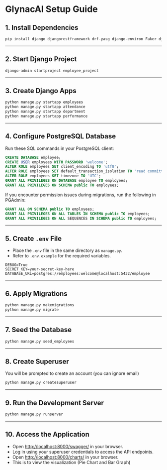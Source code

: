 # GlynacAI Setup Guide

## 1. Install Dependencies

```bash
pip install django djangorestframework drf-yasg django-environ Faker django-filter psycopg2-binary djangorestframework-simplejwt
```

---

## 2. Start Django Project

```bash
django-admin startproject employee_project
```

---

## 3. Create Django Apps

```bash
python manage.py startapp employees
python manage.py startapp attendance
python manage.py startapp department
python manage.py startapp performance
```

---

## 4. Configure PostgreSQL Database

Run these SQL commands in your PostgreSQL client:

```sql
CREATE DATABASE employee;
CREATE USER employees WITH PASSWORD 'welcome';
ALTER ROLE employees SET client_encoding TO 'utf8';
ALTER ROLE employees SET default_transaction_isolation TO 'read committed';
ALTER ROLE employees SET timezone TO 'UTC';
GRANT ALL PRIVILEGES ON DATABASE employee TO employees;
GRANT ALL PRIVILEGES ON SCHEMA public TO employees;
```

If you encounter permission issues during migrations, run the following in PGAdmin:

```sql
GRANT ALL ON SCHEMA public TO employees;
GRANT ALL PRIVILEGES ON ALL TABLES IN SCHEMA public TO employees;
GRANT ALL PRIVILEGES ON ALL SEQUENCES IN SCHEMA public TO employees;
```

---

## 5. Create `.env` File

- Place the `.env` file in the same directory as `manage.py`.
- Refer to `.env.example` for the required variables.
```
DEBUG=True
SECRET_KEY=your-secret-key-here
DATABASE_URL=postgres://employees:welcome@localhost:5432/employee
```

---

## 6. Apply Migrations

```bash
python manage.py makemigrations
python manage.py migrate
```

---

## 7. Seed the Database

```bash
python manage.py seed_employees
```

---

## 8. Create Superuser
You will be prompted to create an account (you can ignore email)

```bash
python manage.py createsuperuser
```

---

## 9. Run the Development Server

```bash
python manage.py runserver
```

---

## 10. Access the Application

- Open [http://localhost:8000/swagger/](http://localhost:8000/swagger/) in your browser.
- Log in using your superuser credentials to access the API endpoints.
- Open [http://localhost:8000/charts/](http://localhost:8000/charts/) in your browser.
- This is to view the visualization (Pie Chart and Bar Graph)
